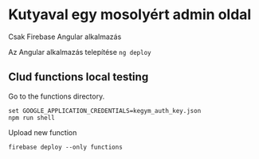 # Kutyaval egy mosolyért admin oldal
Csak Firebase Angular alkalmazás

Az Angular alkalmazás telepítése
`ng deploy`

## Clud functions local testing
Go to the functions directory.

```
set GOOGLE_APPLICATION_CREDENTIALS=kegym_auth_key.json
npm run shell
```

Upload new function
```
firebase deploy --only functions
```
